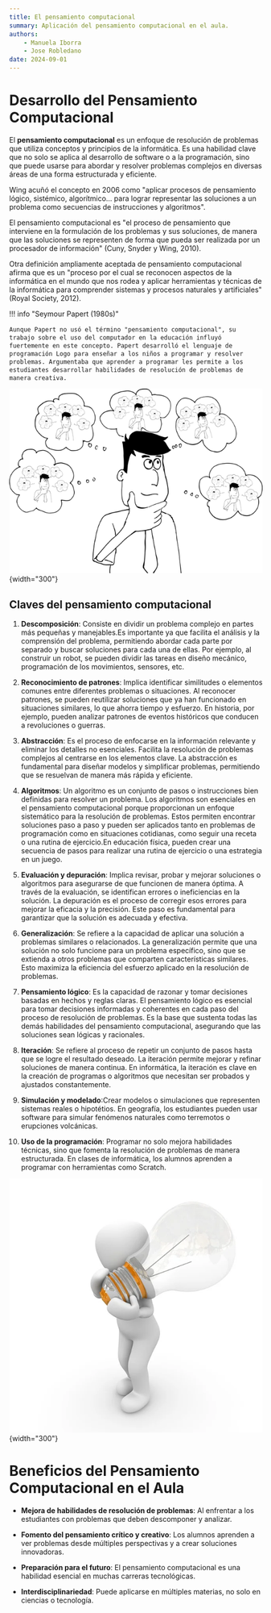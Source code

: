 ```yaml
--- 
title: El pensamiento computacional
summary: Aplicación del pensamiento computacional en el aula.
authors:
    - Manuela Iborra
    - Jose Robledano
date: 2024-09-01
---
```

# **Desarrollo del Pensamiento Computacional**

El **pensamiento computacional** es un enfoque de resolución de problemas que utiliza conceptos y principios de la informática. Es una habilidad clave que no solo se aplica al desarrollo de software o a la programación, sino que puede usarse para abordar y resolver problemas complejos en diversas áreas de una forma estructurada y eficiente.

Wing acuñó el concepto en 2006 como "aplicar procesos de pensamiento lógico, sistémico, algorítmico… para lograr representar las soluciones a un problema como secuencias de instrucciones y algoritmos".

El pensamiento computacional es "el proceso de pensamiento que interviene en la formulación de los problemas y sus soluciones, de manera que las soluciones se representen de forma que pueda ser realizada por un procesador de información" (Cuny, Snyder y Wing, 2010).

Otra definición ampliamente aceptada de pensamiento computacional afirma que es un "proceso por el cual se reconocen aspectos de la informática en el mundo que nos rodea y aplicar herramientas y técnicas de la informática para comprender sistemas y procesos naturales y artificiales" (Royal Society, 2012).


!!! info "Seymour Papert (1980s)"

    Aunque Papert no usó el término "pensamiento computacional", su trabajo sobre el uso del computador en la educación influyó fuertemente en este concepto. Papert desarrolló el lenguaje de programación Logo para enseñar a los niños a programar y resolver problemas. Argumentaba que aprender a programar les permite a los estudiantes desarrollar habilidades de resolución de problemas de manera creativa.


![imagen](imagenes/pc2.jpg){width="300"}

## **Claves del pensamiento computacional**

1. **Descomposición**: Consiste en dividir un problema complejo en partes más pequeñas y manejables.Es importante ya que facilita el análisis y la comprensión del problema, permitiendo abordar cada parte por separado y buscar soluciones para cada una de ellas. Por ejemplo, al construir un robot, se pueden dividir las tareas en diseño mecánico, programación de los movimientos, sensores, etc.
   
2. **Reconocimiento de patrones**: Implica identificar similitudes o elementos comunes entre diferentes problemas o situaciones. Al reconocer patrones, se pueden reutilizar soluciones que ya han funcionado en situaciones similares, lo que ahorra tiempo y esfuerzo. En historia, por ejemplo, pueden analizar patrones de eventos históricos que conducen a revoluciones o guerras.
   
3. **Abstracción**: Es el proceso de enfocarse en la información relevante y eliminar los detalles no esenciales. Facilita la resolución de problemas complejos al centrarse en los elementos clave. La abstracción es fundamental para diseñar modelos y simplificar problemas, permitiendo que se resuelvan de manera más rápida y eficiente.
   
4. **Algoritmos**: Un algoritmo es un conjunto de pasos o instrucciones bien definidas para resolver un problema. Los algoritmos son esenciales en el pensamiento computacional porque proporcionan un enfoque sistemático para la resolución de problemas. Estos permiten encontrar soluciones paso a paso y pueden ser aplicados tanto en problemas de programación como en situaciones cotidianas, como seguir una receta o una rutina de ejercicio.En educación física, pueden crear una secuencia de pasos para realizar una rutina de ejercicio o una estrategia en un juego.
   
5. **Evaluación y depuración**: Implica revisar, probar y mejorar soluciones o algoritmos para asegurarse de que funcionen de manera óptima. A través de la evaluación, se identifican errores o ineficiencias en la solución. La depuración es el proceso de corregir esos errores para mejorar la eficacia y la precisión. Este paso es fundamental para garantizar que la solución es adecuada y efectiva.
 
7.  **Generalización**: Se refiere a la capacidad de aplicar una solución a problemas similares o relacionados. La generalización permite que una solución no solo funcione para un problema específico, sino que se extienda a otros problemas que comparten características similares. Esto maximiza la eficiencia del esfuerzo aplicado en la resolución de problemas.
    
8.  **Pensamiento lógico**: Es la capacidad de razonar y tomar decisiones basadas en hechos y reglas claras. El pensamiento lógico es esencial para tomar decisiones informadas y coherentes en cada paso del proceso de resolución de problemas. Es la base que sustenta todas las demás habilidades del pensamiento computacional, asegurando que las soluciones sean lógicas y racionales.
    
9.  **Iteración**: Se refiere al proceso de repetir un conjunto de pasos hasta que se logre el resultado deseado. La iteración permite mejorar y refinar soluciones de manera continua. En informática, la iteración es clave en la creación de programas o algoritmos que necesitan ser probados y ajustados constantemente.
    
10. **Simulación y modelado**:Crear modelos o simulaciones que representen sistemas reales o hipotétios. En geografía, los estudiantes pueden usar software para simular fenómenos naturales como terremotos o erupciones volcánicas.
    
11. **Uso de la programación**: Programar no solo mejora habilidades técnicas, sino que fomenta la resolución de problemas de manera estructurada. En clases de informática, los alumnos aprenden a programar con herramientas como Scratch.


![imagen](imagenes/pc1.jpg){width="300"}

# **Beneficios del Pensamiento Computacional en el Aula**

- **Mejora de habilidades de resolución de problemas**: Al enfrentar a los estudiantes con problemas que deben descomponer y analizar.
  
- **Fomento del pensamiento crítico y creativo**: Los alumnos aprenden a ver problemas desde múltiples perspectivas y a crear soluciones innovadoras.
  
- **Preparación para el futuro**: El pensamiento computacional es una habilidad esencial en muchas carreras tecnológicas.
  
- **Interdisciplinariedad**: Puede aplicarse en múltiples materias, no solo en ciencias o tecnología.

